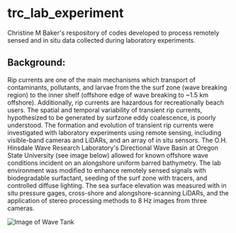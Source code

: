 # trc_lab_experiment
Christine M Baker's respository of codes developed to process remotely sensed and in situ data collected during laboratory experiments.

## Background:
Rip currents are one of the main mechanisms which transport of contaminants, pollutants, and larvae from the the surf zone (wave breaking region) to the inner shelf (offshore edge of wave breaking to ~1.5 km offshore). Additionally, rip currents are hazardous for recreationally beach users. The spatial and temporal variability of transient rip currents, hypothesized to be generated by surfzone eddy coalescence, is poorly understood. The formation and evolution of transient rip currents were investigated with laboratory experiments using remote sensing, including visible-band cameras and LiDARs, and an array of in situ sensors. The O.H. Hinsdale Wave Research Laboratory's Directional Wave Basin at Oregon State University (see image below) allowed for known offshore wave conditions incident on an alongshore uniform barred bathymetry. The lab environment was modified to enhance remotely sensed signals with biodegradable surfactant, seeding of the surf zone with tracers, and controlled diffuse lighting. The sea surface elevation was measured with in situ pressure gages, cross-shore and alongshore-scanning LiDARs, and the application of stereo processing methods to 8 Hz images from three cameras.

![Image of Wave Tank](https://github.com/UW-GDA/lab_stereo_reconstructions/blob/master/images/tankimage.png)
